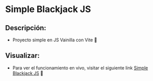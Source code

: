 # Simple Blackjack JS

## Descripción:
- Proyecto simple en JS Vainilla con Vite 🎴


## Visualizar:
- Para ver el funcionamiento en vivo, visitar el siguiente link [Simple Blackjack JS](https://chill0101.github.io/simple-blackjack-js/) 🔗
